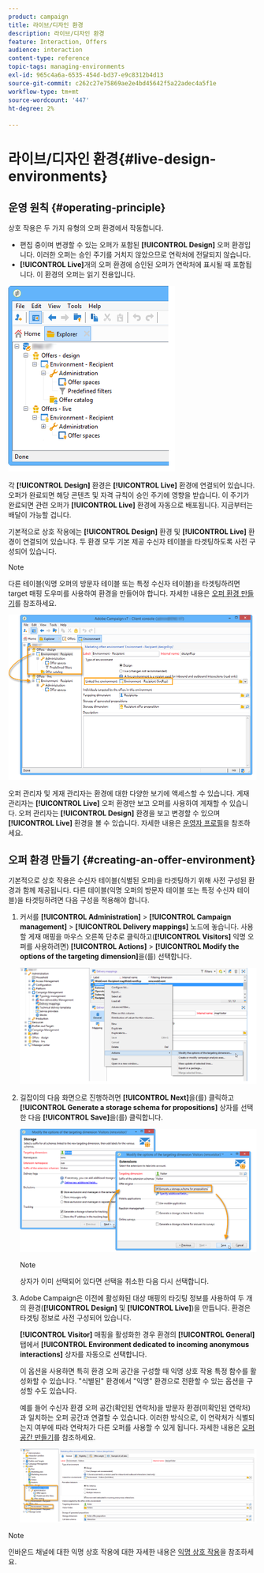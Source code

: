 ```yaml
---
product: campaign
title: 라이브/디자인 환경
description: 라이브/디자인 환경
feature: Interaction, Offers
audience: interaction
content-type: reference
topic-tags: managing-environments
exl-id: 965c4a6a-6535-454d-bd37-e9c8312b4d13
source-git-commit: c262c27e75869ae2e4bd45642f5a22adec4a5f1e
workflow-type: tm+mt
source-wordcount: '447'
ht-degree: 2%

---
```


# 라이브/디자인 환경{#live-design-environments}



## 운영 원칙 {#operating-principle}

상호 작용은 두 가지 유형의 오퍼 환경에서 작동합니다.

* 편집 중이며 변경할 수 있는 오퍼가 포함된 **[!UICONTROL Design]** 오퍼 환경입니다. 이러한 오퍼는 승인 주기를 거치지 않았으므로 연락처에 전달되지 않습니다.
* **[!UICONTROL Live]**&#x200B;개의 오퍼 환경에 승인된 오퍼가 연락처에 표시될 때 포함됩니다. 이 환경의 오퍼는 읽기 전용입니다.

![](assets/offer_environments_overview_001.png)

각 **[!UICONTROL Design]** 환경은 **[!UICONTROL Live]** 환경에 연결되어 있습니다. 오퍼가 완료되면 해당 콘텐츠 및 자격 규칙이 승인 주기에 영향을 받습니다. 이 주기가 완료되면 관련 오퍼가 **[!UICONTROL Live]** 환경에 자동으로 배포됩니다. 지금부터는 배달이 가능할 겁니다.

기본적으로 상호 작용에는 **[!UICONTROL Design]** 환경 및 **[!UICONTROL Live]** 환경이 연결되어 있습니다. 두 환경 모두 기본 제공 수신자 테이블을 타겟팅하도록 사전 구성되어 있습니다.

>[!NOTE]
>
>다른 테이블(익명 오퍼의 방문자 테이블 또는 특정 수신자 테이블)을 타겟팅하려면 target 매핑 도우미를 사용하여 환경을 만들어야 합니다. 자세한 내용은 [오퍼 환경 만들기](#creating-an-offer-environment)를 참조하세요.

![](assets/offer_environments_overview_002.png)

오퍼 관리자 및 게재 관리자는 환경에 대한 다양한 보기에 액세스할 수 있습니다. 게재 관리자는 **[!UICONTROL Live]** 오퍼 환경만 보고 오퍼를 사용하여 게재할 수 있습니다. 오퍼 관리자는 **[!UICONTROL Design]** 환경을 보고 변경할 수 있으며 **[!UICONTROL Live]** 환경을 볼 수 있습니다. 자세한 내용은 [운영자 프로필](../../interaction/using/operator-profiles.md)을 참조하세요.

## 오퍼 환경 만들기 {#creating-an-offer-environment}

기본적으로 상호 작용은 수신자 테이블(식별된 오퍼)을 타겟팅하기 위해 사전 구성된 환경과 함께 제공됩니다. 다른 테이블(익명 오퍼의 방문자 테이블 또는 특정 수신자 테이블)을 타겟팅하려면 다음 구성을 적용해야 합니다.

1. 커서를 **[!UICONTROL Administration]** > **[!UICONTROL Campaign management]** > **[!UICONTROL Delivery mappings]** 노드에 놓습니다. 사용할 게재 매핑을 마우스 오른쪽 단추로 클릭하고(**[!UICONTROL Visitors]** 익명 오퍼를 사용하려면) **[!UICONTROL Actions]** > **[!UICONTROL Modify the options of the targeting dimension]**&#x200B;을(를) 선택합니다.

   ![](assets/offer_env_anonymous_001.png)

1. 길잡이의 다음 화면으로 진행하려면 **[!UICONTROL Next]**&#x200B;을(를) 클릭하고 **[!UICONTROL Generate a storage schema for propositions]** 상자를 선택한 다음 **[!UICONTROL Save]**&#x200B;을(를) 클릭합니다.

   ![](assets/offer_env_anonymous_002.png)

   >[!NOTE]
   >
   >상자가 이미 선택되어 있다면 선택을 취소한 다음 다시 선택합니다.

1. Adobe Campaign은 이전에 활성화된 대상 매핑의 타깃팅 정보를 사용하여 두 개의 환경(**[!UICONTROL Design]** 및 **[!UICONTROL Live]**)을 만듭니다. 환경은 타겟팅 정보로 사전 구성되어 있습니다.

   **[!UICONTROL Visitor]** 매핑을 활성화한 경우 환경의 **[!UICONTROL General]** 탭에서 **[!UICONTROL Environment dedicated to incoming anonymous interactions]** 상자를 자동으로 선택합니다.

   이 옵션을 사용하면 특히 환경 오퍼 공간을 구성할 때 익명 상호 작용 특정 함수를 활성화할 수 있습니다. &quot;식별된&quot; 환경에서 &quot;익명&quot; 환경으로 전환할 수 있는 옵션을 구성할 수도 있습니다.

   예를 들어 수신자 환경 오퍼 공간(확인된 연락처)을 방문자 환경(미확인된 연락처)과 일치하는 오퍼 공간과 연결할 수 있습니다. 이러한 방식으로, 이 연락처가 식별되는지 여부에 따라 연락처가 다른 오퍼를 사용할 수 있게 됩니다. 자세한 내용은 [오퍼 공간 만들기](../../interaction/using/creating-offer-spaces.md)를 참조하세요.

   ![](assets/offer_env_anonymous_003.png)

>[!NOTE]
>
>인바운드 채널에 대한 익명 상호 작용에 대한 자세한 내용은 [익명 상호 작용](../../interaction/using/anonymous-interactions.md)을 참조하세요.
